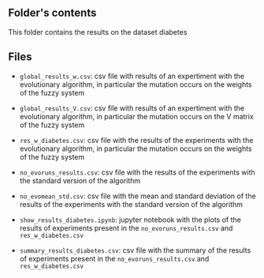 ## Folder's contents
This folder contains the results on the dataset diabetes

## Files

- `global_results_w.csv`: csv file with results of an expertiment with the evolutionary algorithm, in particular the mutation occurs on the weights of the fuzzy system
- `global_results_V.csv`: csv file with results of an expertiment with the evolutionary algorithm, in particular the mutation occurs on the V matrix of the fuzzy system

- `res_w_diabetes.csv`: csv file with the results of the experiments with the evolutionary algorithm, in particular the mutation occurs on the weights of the fuzzy system

- `no_evoruns_results.csv`: csv file with the results of the experiments with the standard version of the algorithm

- `no_evomean_std.csv`: csv file with the mean and standard deviation of the results of the experiments with the standard version of the algorithm

- `show_results_diabetes.ipynb`: jupyter notebook with the plots of the results of experiments present in the `no_evoruns_results.csv` and `res_w_diabetes.csv`

- `summary_results_diabetes.csv`: csv file with the summary of the results of  experiments present in the `no_evoruns_results.csv` and `res_w_diabetes.csv`

